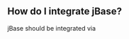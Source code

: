 ## How do I integrate jBase?
jBase should be integrated via <script> in the <head> area.

one option is to host jBase yourself.
```html
<head>
    <script type="text/javascript" src="./jBase.js" defer="defer"></script>
</head>
```

the other option is to integrate jBase via CDN

via **jsdelivr**
```html
<head>
    <script type="text/javascript" src="https://cdn.jsdelivr.net/gh/k37z3r/jBase@main/jBase.js" defer="defer"></script>
</head>
```

via **Statically**
```html
<head>
    <script type="text/javascript" src="https://cdn.statically.io/gh/k37z3r/jBase/main/jBase.js" defer="defer"></script>
</head>
```


## Any selector valid in CSS can be used as a selector in jBase
**Examples:**

```js
$("#div") // select Object with id="div"
```

```js
$(".div") // select Object with class="div"
```

```js
$("div") // select Object with tag <div>
```

```js
$(document) // select document
```

```js
$(window) // select window
```

**Chained selectors are also possible:**

```js
$("div > span.colored") // select Object with tag <span> an class="colored", if this object is inner tag <div>
```

```js
$("input[id^=reg][type=text]") // select Object with tag <input> and id is beginning with "reg" and type="text"
```

and many more possibilities, read: https://developer.mozilla.org/en-US/docs/Web/CSS/CSS_selectors

## ready()
```js
$(document).ready(function(){
 //codes
});
```


## each()
```js
$('a').each(function(e){
    $(e).html('example text');
}); //like forEach
```


## addClass()
```js
$('span').addClass('red'); //set class="red"
```


## removeClass()
```js
$('span').removeClass('red'); //remove red from class="red"
```


## hasClass()
```js
console.log($('span').hasClass('red')) //returns true / false 
```


## css()
```js
$('span').css({
    color:'red'
}) //set style="color:red;"
```


## attr()
```js
$('#span').attr('class') //returns the classselector
```
```js
$('#span').attr('class', 'example') //set class="example"
```


## html()
```js
$('div').html() //gets the innerHTML 
```
```js
$('div').html('x') //add the innerHTML 
```


## prepend()
```js
let h1=document.createElement('h1');
h1.innerHTML='this is a heading';
$('div').prepend(h1) //prepend the node
```
```js
$('div').prepend('hello') //prepend the string 
```


## append()
```js
let h1=document.createElement('h1');
h1.innerHTML='this is a heading';
$('div').append(h1) //append the node
```
```js
$('div').append('hello') //append the string 
```


## hide()
```js
$('div').hide() //set display: none;
```


## show()
```js
$('div').show() //set display: block;
```


## on()
```js
$('div').on('click',function(){
    alert('message: click has been executed')
})
```


## disable()
```js
$('button').disable(true) //disable button
```
```js
$('button').disable(false) //enable button
```
```js
$('button').disable() //get button-status e.g. false
```


## $.ajax()
```js
$.ajax({
    url:'example.php',
    type:'post',
    data:{
        name:'Joydeep',
        password: '123abc123'
    },
    success: function(res){
        console.log(res)
    }
}) // a simple XMLHttpRequest()
```


## toggleSlide()
```js
$("#menuopener").on("click", function(){
    $("#menu").toggleSlide(
        {
            timer: "fast",  // fast = 200ms / moderate = 500ms / slow = 800ms or set time like: timer: "150ms"
            transition: "ease", // standard = linear
            transform: {
                in: "translateX(0%)", // standard = translateY(0%)
                out: "translateX(100%)" // standard = translateY(100%)
            }
        }
    )
});
```


## toogleClass()
```js
$('span').toogleClass('red','blue'); // switches between the red and blue classes
```
```js
$('span').toogleClass('red'); // set class red, remove class red
```


## doScroll()
```js
$("body").doScroll(
    {
        top: 0,    // optional / standard 0
        left: '50px',    // optional / standard 0
        behavior: 'smooth'    // optional / standard smooth
    }
)
```


## val()
```js
$('#input_text').val() // get value of <input type=text id=input_text>
```
```js
$('#input_text').val("test") // set value in <input type=text id=input_text> to test
```


## click()
```js
$('#href').click() // simulate click at element with id="href"
```


## focus()
```js
$('#href').focus(
    {
        scroll: true, // optional / standard true / autoscroll to focused element
        visible: true  // optional / standard true / force the visible indication
    }
) // focus to element
```


## chaining
```js
$('span').addClass('red').removeClass('blue');
```


## bind event to parent
```js
$(document).on('click','div',function(){
    alert('x')
}) 
```


## how to use standard-js function
```js
$("div")[0].style.color = "blue";  // set color:blue at first element
$("div")[1].style.color = "blue";  // set color:blue at second element
// and so on....
```
```js
$("div").each(e => {
    e.style.color = "blue"
}); // set color:blue for all div
```


## use more than one selector and/or event
```js
$('#username, #password').on('input, change, blur, focus','div',function(){
    alert('x')
}) 
```
